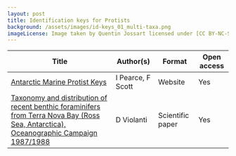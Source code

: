 ```yaml
---
layout: post
title: Identification keys for Protists
background: /assets/images/id-keys_01_multi-taxa.png
imageLicense: Image taken by Quentin Jossart licensed under [CC BY-NC-SA 4.0](https://creativecommons.org/licenses/by-nc-sa/4.0/).
---
```




Title | Author(s) | Format | Open access 
-- | -- | -- | -- |
[Antarctic Marine Protist Keys](https://taxonomic.aad.gov.au/index.html) | I Pearce, F Scott | Website | Yes | 
[Taxonomy  and distribution of recent benthic foraminifers from Terra Nova Bay (Ross Sea, Antarctica), Oceanographic Campaign 1987/1988](https://www.researchgate.net/publication/236593815_Taxonomy_and_distribution_of_recent_benthic_foraminifers_from_Terra_Nova_Bay_Ross_Sea_Antarctica_Oceanographic_Campaign_19871988) | D Violanti | Scientific paper | Yes | 

